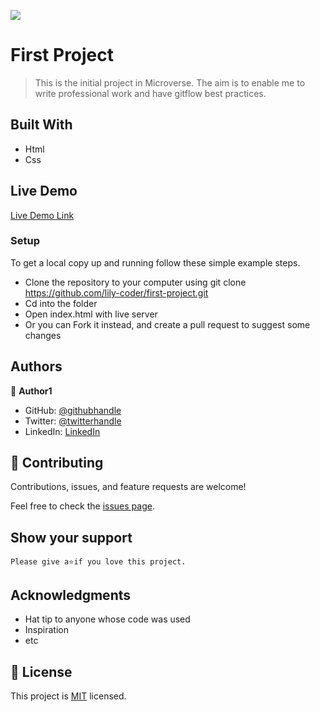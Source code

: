 ![](https://img.shields.io/badge/Microverse-blueviolet)

# First Project

> This is the initial project in Microverse. The aim is to enable me to write professional work and have gitflow best practices.

## Built With

- Html
- Css

## Live Demo

[Live Demo Link](https://livedemo.com)

### Setup
To get a local copy up and running follow these simple example steps.

- Clone the repository to your computer using git clone https://github.com/lily-coder/first-project.git
- Cd into the folder
- Open index.html with live server
- Or you can Fork it instead, and create a pull request to suggest some changes

## Authors

👤 **Author1**

- GitHub: [@githubhandle](https://github.com/lily-coder/lily-coder)
- Twitter: [@twitterhandle](https://mobile.twitter.com/LilianM53742529)
- LinkedIn: [LinkedIn](https://www.linkedin.com/in/lilian-moraa-99950b1b8)


## 🤝 Contributing

Contributions, issues, and feature requests are welcome!

Feel free to check the [issues page](../../issues/).

## Show your support

    Please give a⭐️if you love this project.
## Acknowledgments

- Hat tip to anyone whose code was used
- Inspiration
- etc

## 📝 License

This project is [MIT](./MIT.md) licensed.